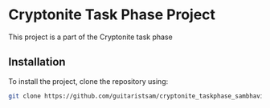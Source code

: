# Cryptonite Task Phase Project

This project is a part of the Cryptonite task phase

## Installation

To install the project, clone the repository using:
```bash
git clone https://github.com/guitaristsam/cryptonite_taskphase_sambhavit.git

